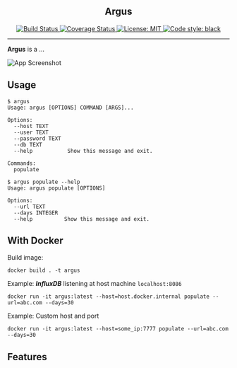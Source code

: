 <h2 align="center">Argus</h2>

<p align="center">
<a href="https://travis-ci.com/aliariff/argus">
  <img alt="Build Status" src="https://travis-ci.com/aliariff/argus.svg?branch=master">
</a>
<a href="https://codecov.io/gh/aliariff/argus">
  <img alt="Coverage Status" src="https://codecov.io/gh/aliariff/argus/branch/master/graph/badge.svg" />
</a>
<a href="https://github.com/aliariff/argus/blob/master/LICENSE">
  <img alt="License: MIT" src="https://black.readthedocs.io/en/stable/_static/license.svg">
</a>
<a href="https://github.com/ambv/black">
  <img alt="Code style: black" src="https://img.shields.io/badge/code%20style-black-000000.svg">
</a>
</p>

<hr>

**Argus** is a ...

![App Screenshot](https://drive.google.com/uc?export=view&id=1XT4W0HS65Af-sMZHAAvxGTI59TXoY81T)

Usage
-----
```
$ argus
Usage: argus [OPTIONS] COMMAND [ARGS]...

Options:
  --host TEXT
  --user TEXT
  --password TEXT
  --db TEXT
  --help           Show this message and exit.

Commands:
  populate
```

```
$ argus populate --help
Usage: argus populate [OPTIONS]

Options:
  --url TEXT
  --days INTEGER
  --help          Show this message and exit.
```

With Docker
-----------

Build image:
```
docker build . -t argus
```

Example: ***InfluxDB*** listening at host machine `localhost:8086`
```
docker run -it argus:latest --host=host.docker.internal populate --url=abc.com --days=30
```

Example: Custom host and port
```
docker run -it argus:latest --host=some_ip:7777 populate --url=abc.com --days=30
```

Features
--------
